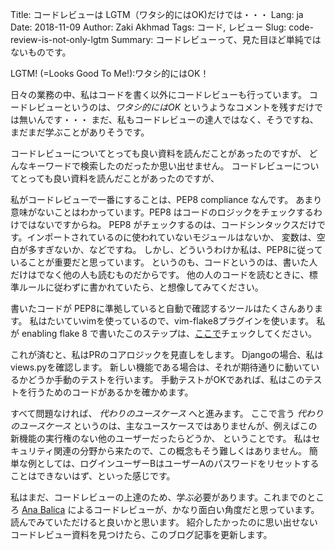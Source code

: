 Title: コードレビューは LGTM（ワタシ的にはOK)だけでは・・・
Lang: ja
Date: 2018-11-09
Author: Zaki Akhmad
Tags: コード, レビュー
Slug: code-review-is-not-only-lgtm
Summary: コードレビューって、見た目ほど単純ではないものです。

LGTM! (=Looks Good To Me!):ワタシ的にはOK！

日々の業務の中、私はコードを書く以外にコードレビューも行っています。
コードレビューというのは、_ワタシ的にはOK_ というようなコメントを残すだけでは無いんです・・・
まだ、私もコードレビューの達人ではなく、そうですね、まだまだ学ぶことがありそうです。

コードレビューについてとっても良い資料を読んだことがあったのですが、
どんなキーワードで検索したのだったか思い出せません。
コードレビューについてとっても良い資料を読んだことがあったのですが、

私がコードレビューで一番にすることは、PEP8 compliance なんです。
あまり意味がないことはわかっています。PEP8 はコードのロジックをチェックするわけではないですからね。 
PEP8 がチェックするのは、コードシンタックスだけです。インポートされているのに使われていないモジュールはないか、
変数は、空白が多すぎないか、などですね。
しかし、どういうわけか私は、PEP8に従っていることが重要だと思っています。
というのも、コードというのは、書いた人だけはでなく他の人も読むものだからです。
他の人のコードを読むときに、標準ルールに従わずに書かれていたら、と想像してみてください。

書いたコードが PEP8に準拠していると自動で確認するツールはたくさんあります。
私はたいていvimを使っているので、vim-flake8プラグインを使います。
私が enabling flake 8 で書いたこのステップは、[ここで](https://gist.github.com/za/983db825aee2dc352d5341da357cbfb4)チェックしてください。

これが済むと、私はPRのコアロジックを見直しをします。
Djangoの場合、私は views.pyを確認します。
新しい機能である場合は、それが期待通りに動いているかどうか手動のテストを行います。
手動テストがOKであれば、私はこのテストを行うためのコードがあるかを確かめます。

すべて問題なければ、 _代わりのユースケース_ へと進みます。
ここで言う _代わりのユースケース_ というのは、主なユースケースではありませんが、例えばこの新機能の実行権のない他のユーザーだったらどうか、
ということです。
私はセキュリティ関連の分野から来たので、この概念もそう難しくはありません。
簡単な例としては、ログインユーザーBはユーザーAのパスワードをリセットすることはできないはず、といった感じです。

私はまだ、コードレビューの上達のため、学ぶ必要があります。これまでのところ
[Ana Balica](https://ana-balica.github.io/2017/05/28/humanizing-among-coders/)
によるコードレビューが、かなり面白い角度だと思っています。読んでみていただけると良いかと思います。
紹介したかったのに思い出せないコードレビュー資料を見つけたら、このブログ記事を更新します。
